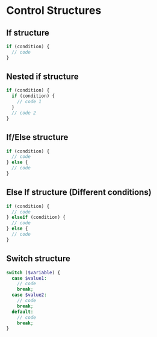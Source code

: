 # Control Structures
## If structure 
``` php
if (condition) {
  // code
}
```

## Nested if structure
``` php
if (condition) {
  if (condition) {
    // code 1
  }
  // code 2
} 
```

## If/Else structure
``` php
if (condition) {
  // code
} else {
  // code
}
```

## Else If structure (Different conditions)
``` php
if (condition) {
  // code
} elseif (condition) {
  // code
} else {
  // code
}
```

## Switch structure
``` php
switch ($variable) {
  case $value1:
    // code
    break;
  case $value2:
    // code
    break;
  default:
    // code
    break;
}
```
